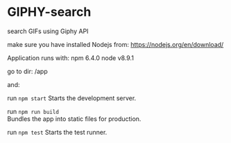 # GIPHY-search
search GIFs using Giphy API

make sure you have installed Nodejs from: https://nodejs.org/en/download/

Application runs with:
npm 6.4.0
node v8.9.1

go to dir: /app

and:

run `npm start`
    Starts the development server.

run `npm run build`   
    Bundles the app into static files for production.

run `npm test`
    Starts the test runner.
